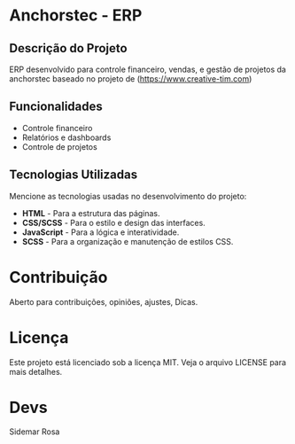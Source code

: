 # Anchorstec - ERP

## Descrição do Projeto
ERP desenvolvido para controle financeiro, vendas, e gestão de projetos da anchorstec baseado no projeto de (https://www.creative-tim.com)

## Funcionalidades
- Controle financeiro
- Relatórios e dashboards
- Controle de projetos

## Tecnologias Utilizadas
Mencione as tecnologias usadas no desenvolvimento do projeto:
- **HTML** - Para a estrutura das páginas.
- **CSS/SCSS** - Para o estilo e design das interfaces.
- **JavaScript** - Para a lógica e interatividade.
- **SCSS** - Para a organização e manutenção de estilos CSS.

# Contribuição
Aberto para contribuições, opiniões, ajustes, Dicas.

# Licença

Este projeto está licenciado sob a licença MIT. Veja o arquivo LICENSE para mais detalhes.

# Devs
Sidemar Rosa
